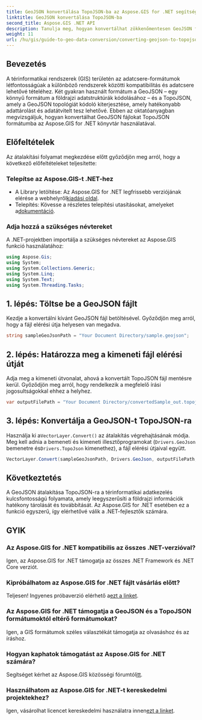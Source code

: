 ```yaml
---
title: GeoJSON konvertálása TopoJSON-ba az Aspose.GIS for .NET segítségével
linktitle: GeoJSON konvertálása TopoJSON-ba
second_title: Aspose.GIS .NET API
description: Tanulja meg, hogyan konvertálhat zökkenőmentesen GeoJSON fájlokat TopoJSON formátumba a hatékony Aspose.GIS for .NET könyvtár segítségével. Ez a lépésenkénti oktatóanyag a telepítéstől a végrehajtásig mindent lefed.
weight: 11
url: /hu/gis/guide-to-geo-data-conversion/converting-geojson-to-topojson/
---
```

## Bevezetés

A térinformatikai rendszerek (GIS) területén az adatcsere-formátumok létfontosságúak a különböző rendszerek közötti kompatibilitás és adatcsere lehetővé tételéhez. Két gyakran használt formátum a GeoJSON – egy könnyű formátum a földrajzi adatstruktúrák kódolásához – és a TopoJSON, amely a GeoJSON topológiát kódoló kiterjesztése, amely hatékonyabb adattárolást és adatátvitelt tesz lehetővé. Ebben az oktatóanyagban megvizsgáljuk, hogyan konvertálhat GeoJSON fájlokat TopoJSON formátumba az Aspose.GIS for .NET könyvtár használatával.

## Előfeltételek

Az átalakítási folyamat megkezdése előtt győződjön meg arról, hogy a következő előfeltételeket teljesítette:

### Telepítse az Aspose.GIS-t .NET-hez

-  A Library letöltése: Az Aspose.GIS for .NET legfrissebb verziójának elérése a webhelyről[kiadási oldal](https://releases.aspose.com/gis/net/).
- Telepítés: Kövesse a részletes telepítési utasításokat, amelyeket a[dokumentáció](https://reference.aspose.com/gis/net/).

### Adja hozzá a szükséges névtereket

A .NET-projektben importálja a szükséges névtereket az Aspose.GIS funkció használatához:

```csharp
using Aspose.Gis;
using System;
using System.Collections.Generic;
using System.Linq;
using System.Text;
using System.Threading.Tasks;
```

## 1. lépés: Töltse be a GeoJSON fájlt

Kezdje a konvertálni kívánt GeoJSON fájl betöltésével. Győződjön meg arról, hogy a fájl elérési útja helyesen van megadva.

```csharp
string sampleGeoJsonPath = "Your Document Directory/sample.geojson";
```

## 2. lépés: Határozza meg a kimeneti fájl elérési útját

Adja meg a kimeneti útvonalat, ahová a konvertált TopoJSON fájl mentésre kerül. Győződjön meg arról, hogy rendelkezik a megfelelő írási jogosultságokkal ehhez a helyhez.

```csharp
var outputFilePath = "Your Document Directory/convertedSample_out.topojson";
```

## 3. lépés: Konvertálja a GeoJSON-t TopoJSON-ra

 Használja ki a`VectorLayer.Convert()` az átalakítás végrehajtásának módja. Meg kell adnia a bemeneti és kimeneti illesztőprogramokat (`Drivers.GeoJson` bemenetre és`Drivers.TopoJson` kimenethez), a fájl elérési útjaival együtt.

```csharp
VectorLayer.Convert(sampleGeoJsonPath, Drivers.GeoJson, outputFilePath, Drivers.TopoJson);
```

## Következtetés

A GeoJSON átalakítása TopoJSON-ra a térinformatikai adatkezelés kulcsfontosságú folyamata, amely leegyszerűsíti a földrajzi információk hatékony tárolását és továbbítását. Az Aspose.GIS for .NET esetében ez a funkció egyszerű, így elérhetővé válik a .NET-fejlesztők számára.

## GYIK

### Az Aspose.GIS for .NET kompatibilis az összes .NET-verzióval?

Igen, az Aspose.GIS for .NET támogatja az összes .NET Framework és .NET Core verziót.

### Kipróbálhatom az Aspose.GIS for .NET fájlt vásárlás előtt?

 Teljesen! Ingyenes próbaverzió elérhető a[ezt a linket](https://releases.aspose.com/).

### Az Aspose.GIS for .NET támogatja a GeoJSON és a TopoJSON formátumoktól eltérő formátumokat?

Igen, a GIS formátumok széles választékát támogatja az olvasáshoz és az íráshoz.

### Hogyan kaphatok támogatást az Aspose.GIS for .NET számára?

 Segítséget kérhet az Aspose.GIS közösségi fórumtól[itt](https://forum.aspose.com/c/gis/33).

### Használhatom az Aspose.GIS for .NET-t kereskedelmi projektekhez?

 Igen, vásárolhat licencet kereskedelmi használatra innen[ezt a linket](https://purchase.conholdate.com/buy).